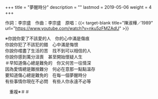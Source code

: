 +++
title = "夢醒時分"
description = ""
lastmod = 2019-05-06
weight = 4
+++

作詞：李宗盛　作曲：李宗盛　原唱：{{< target-blank title="陳淑樺／1989" url="https://www.youtube.com/watch?v=nku5zFMZAdU" >}}

※你說你愛了不該愛的人　你的心中滿是傷痕  
你說你犯了不該犯的錯　心中滿是悔恨  
你說你嚐盡了生活的苦　找不到可以相信的人  
你說你感到萬分沮喪　甚至開始懷疑人生  
＃早知道傷心總是難免的　你又何苦一往情深  
因為愛情總是難捨難分　何必在意那一點點溫存  
要知道傷心總是難免的　在每一個夢醒時分  
有些事情你現在不必問　有些人你永遠不必等  

　重複※＃＃
